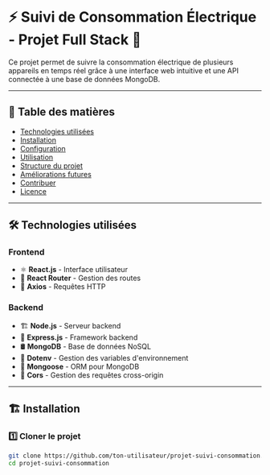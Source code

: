 # ⚡ Suivi de Consommation Électrique - Projet Full Stack 🚀

Ce projet permet de suivre la consommation électrique de plusieurs appareils en temps réel grâce à une interface web intuitive et une API connectée à une base de données MongoDB.

---

## 📌 Table des matières
- [Technologies utilisées](#-technologies-utilisées)
- [Installation](#-installation)
- [Configuration](#-configuration)
- [Utilisation](#-utilisation)
- [Structure du projet](#-structure-du-projet)
- [Améliorations futures](#-améliorations-futures)
- [Contribuer](#-contribuer)
- [Licence](#-licence)

---

## 🛠 Technologies utilisées
### **Frontend**
- ⚛️ **React.js** - Interface utilisateur
- 🚦 **React Router** - Gestion des routes
- 📡 **Axios** - Requêtes HTTP

### **Backend**
- 🏗️ **Node.js** - Serveur backend
- 🚀 **Express.js** - Framework backend
- 🛢️ **MongoDB** - Base de données NoSQL
- 🔑 **Dotenv** - Gestion des variables d'environnement
- 🔗 **Mongoose** - ORM pour MongoDB
- 🔄 **Cors** - Gestion des requêtes cross-origin

---

## 🏗️ Installation

### 1️⃣ **Cloner le projet**
```bash
git clone https://github.com/ton-utilisateur/projet-suivi-consommation.git
cd projet-suivi-consommation
